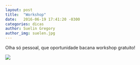 ```yaml
---
layout: post
title:  "Workshop"
date:   2016-06-19 17:41:20 -0300
categories: dicas
author: Suelin Gregory
author_img: suelen.jpg
---
```


Olha só pessoal, que oportunidade bacana workshop gratuito!

![](http://www.alessandrostein.com/blog-fashion-hug/images/posts/sumetalnox.png)
